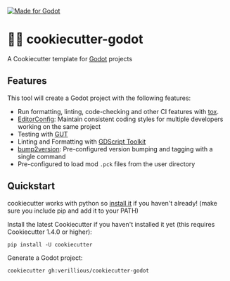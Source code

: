[![Made for Godot](https://img.shields.io/badge/Made%20for-Godot-478CBF?style=flat&logo=godot%20engine&logoColor=white)](https://godotengine.org)

# 🍪🤖 cookiecutter-godot
A Cookiecutter template for [Godot](https://godotengine.org/) projects

## Features

This tool will create a Godot project with the following features:

* Run formatting, linting, code-checking and other CI features with [tox](https://tox.readthedocs.io).
* [EditorConfig](https://editorconfig.org/): Maintain consistent coding styles for multiple developers working on the same project
* Testing with [GUT](https://github.com/bitwes/Gut)
* Linting and Formatting with [GDScript Toolkit](https://github.com/Scony/godot-gdscript-toolkit)
* [bump2version](https://github.com/c4urself/bump2version): Pre-configured version bumping and tagging with a single command
* Pre-configured to load mod `.pck` files from the user directory

## Quickstart

cookiecutter works with python so [install it](https://www.python.org/downloads/) if you haven't already! (make sure you include pip and add it to your PATH)



Install the latest Cookiecutter if you haven't installed it yet (this requires Cookiecutter 1.4.0 or higher):

```
pip install -U cookiecutter
```

Generate a Godot project:

```
cookiecutter gh:verillious/cookiecutter-godot
```
